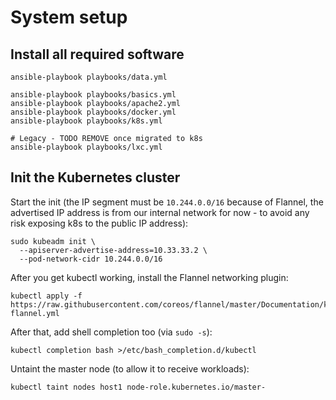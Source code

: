 # System setup



## Install all required software

```
ansible-playbook playbooks/data.yml

ansible-playbook playbooks/basics.yml
ansible-playbook playbooks/apache2.yml
ansible-playbook playbooks/docker.yml
ansible-playbook playbooks/k8s.yml

# Legacy - TODO REMOVE once migrated to k8s
ansible-playbook playbooks/lxc.yml
```



## Init the Kubernetes cluster

Start the init (the IP segment must be `10.244.0.0/16` because of Flannel,
the advertised IP address is from our internal network for now - to avoid
any risk exposing k8s to the public IP address):
```
sudo kubeadm init \
  --apiserver-advertise-address=10.33.33.2 \
  --pod-network-cidr 10.244.0.0/16
```

After you get kubectl working, install the Flannel networking plugin:
```
kubectl apply -f https://raw.githubusercontent.com/coreos/flannel/master/Documentation/kube-flannel.yml
```

After that, add shell completion too (via `sudo -s`):
```
kubectl completion bash >/etc/bash_completion.d/kubectl
```

Untaint the master node (to allow it to receive workloads):
```
kubectl taint nodes host1 node-role.kubernetes.io/master-

```
